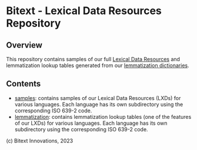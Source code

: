 Bitext - Lexical Data Resources Repository
==========================================

Overview
--------
This repository contains samples of our full [Lexical Data Resources](https://www.bitext.com/lexical-resource/) and lemmatization lookup tables generated from our [lemmatization dictionaries](https://www.bitext.com/lemmatizer/).

Contents
--------
- [samples](samples/): contains samples of our Lexical Data Resources (LXDs) for various languages. Each language has its own subdirectory using the corresponding ISO 639-2 code.
- [lemmatization](lemmatization/): contains lemmatization lookup tables (one of the features of our LXDs) for various languages. Each language has its own subdirectory using the corresponding ISO 639-2 code.

(c) Bitext Innovations, 2023
